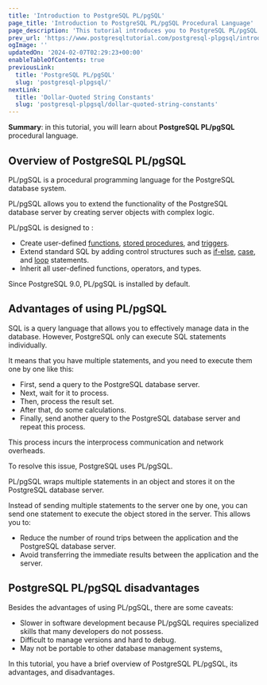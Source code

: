```yaml
---
title: 'Introduction to PostgreSQL PL/pgSQL'
page_title: 'Introduction to PostgreSQL PL/pgSQL Procedural Language'
page_description: 'This tutorial introduces you to PostgreSQL PL/pgSQL for developing user-defined functions and stored procedures.'
prev_url: 'https://www.postgresqltutorial.com/postgresql-plpgsql/introduction-to-postgresql-stored-procedures/'
ogImage: ''
updatedOn: '2024-02-07T02:29:23+00:00'
enableTableOfContents: true
previousLink:
  title: 'PostgreSQL PL/pgSQL'
  slug: 'postgresql-plpgsql/'
nextLink:
  title: 'Dollar-Quoted String Constants'
  slug: 'postgresql-plpgsql/dollar-quoted-string-constants'
---
```


**Summary**: in this tutorial, you will learn about **PostgreSQL PL/pgSQL** procedural language.

## Overview of PostgreSQL PL/pgSQL

PL/pgSQL is a procedural programming language for the PostgreSQL database system.

PL/pgSQL allows you to extend the functionality of the PostgreSQL database server by creating server objects with complex logic.

PL/pgSQL is designed to :

- Create user\-defined [functions](postgresql-create-function), [stored procedures](postgresql-create-procedure), and [triggers](../postgresql-triggers).
- Extend standard SQL by adding control structures such as [if\-else](plpgsql-if-else-statements), [case](../postgresql-tutorial/postgresql-case), and [loop](plpgsql-loop-statements) statements.
- Inherit all user\-defined functions, operators, and types.

Since PostgreSQL 9\.0, PL/pgSQL is installed by default.

## Advantages of using PL/pgSQL

SQL is a query language that allows you to effectively manage data in the database. However, PostgreSQL only can execute SQL statements individually.

It means that you have multiple statements, and you need to execute them one by one like this:

- First, send a query to the PostgreSQL database server.
- Next, wait for it to process.
- Then, process the result set.
- After that, do some calculations.
- Finally, send another query to the PostgreSQL database server and repeat this process.

This process incurs the interprocess communication and network overheads.

To resolve this issue, PostgreSQL uses PL/pgSQL.

PL/pgSQL wraps multiple statements in an object and stores it on the PostgreSQL database server.

Instead of sending multiple statements to the server one by one, you can send one statement to execute the object stored in the server. This allows you to:

- Reduce the number of round trips between the application and the PostgreSQL database server.
- Avoid transferring the immediate results between the application and the server.

## PostgreSQL PL/pgSQL disadvantages

Besides the advantages of using PL/pgSQL, there are some caveats:

- Slower in software development because PL/pgSQL requires specialized skills that many developers do not possess.
- Difficult to manage versions and hard to debug.
- May not be portable to other database management systems[.](http://www.mysqltutorial.org)

In this tutorial, you have a brief overview of PostgreSQL PL/pgSQL, its advantages, and disadvantages.

